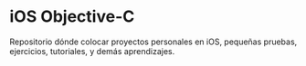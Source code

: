 # iOS Objective-C
Repositorio dónde colocar proyectos personales en iOS, pequeñas pruebas, ejercicios, tutoriales, y demás aprendizajes.
